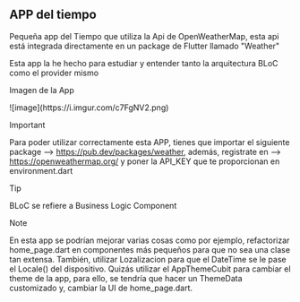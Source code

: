 ## APP del tiempo
<p>Pequeña app del Tiempo que utiliza la Api de OpenWeatherMap, esta api está integrada directamente en un package de Flutter llamado "Weather"</p>
<p>Esta app la he hecho para estudiar y entender tanto la arquitectura BLoC como el provider mismo</p>

<p>Imagen de la App</p>
![image](https://i.imgur.com/c7FgNV2.png)

>[!IMPORTANT]
> Para poder utilizar correctamente esta APP, tienes que importar el siguiente package --> https://pub.dev/packages/weather, además, registrate en --> https://openweathermap.org/ y poner la API_KEY que te proporcionan en environment.dart

>[!TIP]
>BLoC se refiere a Business Logic Component

>[!NOTE]
> En esta app se podrían mejorar varias cosas como por ejemplo, refactorizar home_page.dart en componentes más pequeños para que no sea una clase tan extensa.
> También, utilizar Lozalizacion para que el DateTime se le pase el Locale() del dispositivo.
> Quizás utilizar el AppThemeCubit para cambiar el theme de la app, para ello, se tendría que hacer un ThemeData customizado y, cambiar la UI de home_page.dart.
